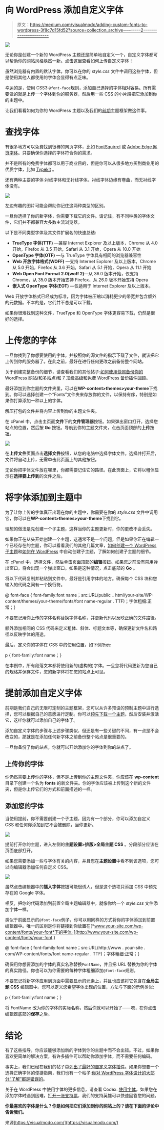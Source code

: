 # 向 WordPress 添加自定义字体

> 原文：<https://medium.com/visualmodo/adding-custom-fonts-to-wordpress-3f8c7d15fd52?source=collection_archive---------2----------------------->

![](img/25f6687538735d5f37a02af8d93888a6.png)

无论你是创建一个新的 WordPress 主题还是简单地自定义一个，自定义字体都可以帮助你的网站风格焕然一新。点击这里查看如何上传自定义字体！

虽然浏览器有内置的默认字体，你可以在你的 *style.css* 文件中调用这些字体，但是使用其他人都使用的字体会显得有点乏味。

幸运的是，使用 CSS3 `@font-face`规则，添加自己选择的字体相对容易。所有需要做的就是上传一个字体到你的服务器，然后用一些 CSS 的小片段把它添加到你的主题中。

让我们看看如何为你的 WordPress 主题以及我们的[前期](https://premium.wpmudev.org/projects/category/themes/)主题框架做这件事。

# 查找字体

有很多地方可以免费找到很棒的网页字体，比如 [FontSquirrel](http://www.fontsquirrel.com/) 或 [Adobe Edge 网页字体](https://edgewebfonts.adobe.com/)。只要确保你选择的字体符合你的需求。

并不是所有的免费字体都可以用于商业目的，但是你可以从很多地方买到商业用的优质字体，比如 [Typekit](https://typekit.com/) 。

还有两种主要的字体:衬线字体和无衬线字体。衬线字体边缘有卷曲，而无衬线字体没有。

![](img/b370f0b83cb9c9b2efdd5653be39037d.png)

左边有趣的图片可能会帮助你记住这两种类型的区别。

一旦你选择了你的新字体，你需要下载它的文件。请记住，有不同种类的字体文件，它们并不都兼容大多数主流浏览器。

以下是不同类型字体及其文件扩展名的快速总结:

*   **TrueType 字体(TTF)** —兼容 Internet Explorer 及以上版本，Chrome 从 4.0 开始，Firefox 从 3.5 开始，Safari 从 3.1 开始，Opera 从 10.0 开始
*   **OpenType 字体(OTF)** —与 TrueType 字体具有相同的浏览器兼容性
*   **Web 开放字体格式(WOFF)** —支持 Internet Explorer 及以上版本，Chrome 从 5.0 开始，Firefox 从 3.6 开始，Safari 从 5.1 开始，Opera 从 11.1 开始
*   **Web Open Font Format 2.0(woff 2)**—从 36.0 版本开始，仅支持 Chrome，从 35.0 版本开始支持 Firefox，从 26.0 版本开始支持 Opera
*   **嵌入式 OpenType 字体(EOT)** —仅适用于 Internet Explorer 及以上版本。

Web 开放字体格式已经成为标准，因为字体被压缩以消耗更少的带宽并包含额外的元数据。不幸的是，它们并不总是可以下载。

如果你很难找到这种文件，TrueType 和 OpenType 字体更容易下载，仍然是很好的选择。

# 上传您的字体

一旦你找到了你想要使用的字体，并按照你的源文件的指示下载了文件，就该把它上传到你的服务器了。在此之前，最好在进行任何更改之前备份整个网站。

关于创建完整备份的细节，请查看我们的其他帖子:[如何使用快照备份你的 WordPress 网站(和多站点)](https://premium.wpmudev.org/blog/backup-with-snapshot/)和 [7 顶级高级和免费 WordPress 备份插件回顾](https://premium.wpmudev.org/blog/premium-freemium-wordpress-backup-plugins/)。

最好添加到你主题的文件夹里，可以在**WP-content>themes>your-theme**下找到。你可以选择创建一个“Fonts”文件夹来存放你的文件，以保持有序，特别是如果你打算添加一种以上的字体。

解压打包的文件并将内容上传到你的主题文件夹。

在 cPanel 中，点击主页面**文件**下的**文件管理器**按钮。如果弹出窗口打开，选择您站点的位置，然后按 **Go** 按钮。导航到你的主题文件夹，点击页面顶部的**上传**按钮。

![](img/cf059ca1a9e3c1e794ebf9712c7fe5c0.png)

在**上传文件**页面点击**选择文件**按钮，从您的电脑中选择字体文件。选择并打开后，文件将自动上传，无需单击此页面上的其他按钮。

无论你把字体文件放在哪里，你都需要记住它的路径。在此页面上，它将以粗体显示在**选择要上传到**的文件之后。

# 将字体添加到主题中

为了让你上传的字体真正出现在你的主题中，你需要在你的 *style.css* 文件中调用它，你可以在**WP-content>themes>your-theme**下找到它。

理想的做法是先创建一个子主题，这样当你的主题更新时，你的更改不会丢失。

如果你正在从头开始创建一个主题，这通常不是一个问题，但是如果你正在编辑一个已经存在的主题，你可以看看我们的其他几篇文章，[如何创建一个 WordPress 子主题](https://premium.wpmudev.org/blog/how-to-create-wordpress-child-theme/)和[如何在 WordPress](https://premium.wpmudev.org/blog/easy-child-themes/) 中自动创建子主题，了解如何创建子主题的细节。

在 cPanel 中，选择文件，然后单击页面顶部的**编辑**按钮。如果您之前没有禁用弹出窗口，将会出现一个弹出窗口。如果是这种情况，点击底部的 **Go** 。

将以下代码复制并粘贴到文件中，最好是引用字体的地方。确保每个 CSS 块和您输入的代码之间有一个换行符。

@ font-face { font-family:font name；src:URL(public _ html/your-site/WP-content/themes/your-theme/fonts/font name-regular . TTF)；字体粗细:正常；}

不要忘记用你上传的字体名称替换字体名称，并更新代码以反映正确的文件路径。

额外添加相同的 CSS 代码来定义粗体、斜体、标题文本等，确保更新文件名和路径以反映字体的用途。

最后，定义你的字体在 CSS 中的使用位置，如下例所示:

p { font-family:font name；}

在本例中，所有段落文本都将使用新的(虚构的)字体。一旦您将代码更新为您自己的规格并保存文件，您的新字体将在您的站点上可见。

# 提前添加自定义字体

前期是我们自己的无限可定制的主题框架，您可以从许多预设的预制主题中进行选择，您可以根据自己的意愿进行定制。你可以[预先下载一个主题](https://premium.wpmudev.org/projects/category/themes/)，然后安装并激活它，这样你就可以添加自己的字体了。

添加自定义字体的步骤与上述步骤类似，但还是有一些关键的不同，有一点是不会改变的，那就是在添加任何新字体之前备份整个站点是很重要的。

一旦你备份了你的站点，你就可以开始添加你的字体到你的站点了。

## 上传你的字体

你仍然需要上传你的字体，但不是上传到你的主题文件夹，你应该在 **wp-content** 目录下创建一个名为 **fonts** 的新文件夹。你的字体应该被上传到这个新的文件夹，但是你上传它们的方式和前面描述的一样。

## 添加您的字体

当使用提前，你不需要创建一个子主题，因为有一个部分，你可以添加自定义 CSS 和任何你添加到它不会被删除，当你更新。

![](img/3c6d4d38a57d19e6959f9e2e52e3847e.png)

提前打开你的主题，进入左侧的**主题设置>排版>全局主题 CSS** 。分段部分应该在页面底部打开。

如果您需要添加一些与字体有关的内容，并且您在**主题设置**中看不到该选项，您可以向编辑器添加任何自定义 CSS。

![](img/d50282a492a101ac516eb525d793b953.png)

虽然点击编辑器中的**插入字体**按钮可能很诱人，但是这个选项只添加 CSS 中预先存在的 Google 字体。

相反，把你的代码添加到前置全局主题编辑器中，就像你给一个 *style.css* 文件添加字体一样。

类似于前面显示的`@font-face`例子，你可以用同样的方式将你的字体添加到前置编辑器中。唯一的区别是你将链接到你放置在[*www.your-site.com/wp-content/fonts/your-font*下的字体。](http://www.your-site.com/wp-content/fonts/your-font.)

@ font-face { font-family:font name；src:URL(http://www . your-site . com/WP-content/fonts/font name-regular . TTF)；字体粗细:正常；}

确保用你想要添加的字体的真实名称替换`FontName`，并且把 URL 替换为你的字体的真实路径。你也可以为你需要的每种字体粗细添加`@font-face`规则。

不要忘记将新字体应用到页面中需要显示的元素上，并且也应该将它包含在**全局主题 CSS** 编辑器中。您可以定义您希望字体出现的位置，方法与下面的示例类似:

p { font-family:font name；}

将 FontName 改为你的字体的实际名称，然后你就可以开始了——嗯，在你点击编辑器底部的**保存**之后。

# 结论

有了这些指导，你应该能够添加新的字体到你的主题中而不会出错。不过，如果你喜欢更简单的解决方案，有许多插件可以帮助你添加字体，而不需要任何编码。

事实上，我们已经在我们的帖子[中列出了最好的自定义字体插件](https://premium.wpmudev.org/blog/top-wordpress-custom-fonts-plugins-reviewed/)。如果你想要一个选择正确字体的便捷指南，我们也有一个帖子:[你对 WordPress 字体设计的大部分“了解”都是错误的](https://premium.wpmudev.org/blog/what-you-know-about-wordpress-typography-is-wrong/)。

关于在 WordPress 中使用字体的更多信息，请查看 Codex: [使用字体](http://codex.wordpress.org/Playing_With_Fonts)。如果您在添加字体时遇到困难，[打开一张支持票](https://premium.wpmudev.org/forums/forum/support#question)，我们的支持英雄可以快速回答您的问题。

**你最喜欢的字体是什么？你是如何把它们添加到你的网站上的？请在下面的评论中告诉我们。**

来源[https://visualmodo.com/](https://visualmodo.com/)